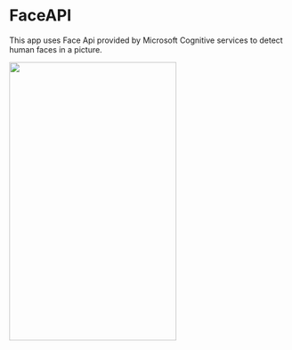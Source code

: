 # FaceAPI

This app uses Face Api provided by Microsoft Cognitive services to detect human faces in a picture.

<img src="https://user-images.githubusercontent.com/42912866/67232616-57958d00-f45f-11e9-87c7-fcf0c9ebb5ec.png" width="300" height="500"> 
